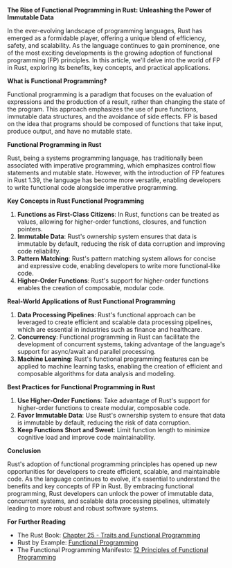 **The Rise of Functional Programming in Rust: Unleashing the Power of Immutable Data**

In the ever-evolving landscape of programming languages, Rust has emerged as a formidable player, offering a unique blend of efficiency, safety, and scalability. As the language continues to gain prominence, one of the most exciting developments is the growing adoption of functional programming (FP) principles. In this article, we'll delve into the world of FP in Rust, exploring its benefits, key concepts, and practical applications.

**What is Functional Programming?**

Functional programming is a paradigm that focuses on the evaluation of expressions and the production of a result, rather than changing the state of the program. This approach emphasizes the use of pure functions, immutable data structures, and the avoidance of side effects. FP is based on the idea that programs should be composed of functions that take input, produce output, and have no mutable state.

**Functional Programming in Rust**

Rust, being a systems programming language, has traditionally been associated with imperative programming, which emphasizes control flow statements and mutable state. However, with the introduction of FP features in Rust 1.39, the language has become more versatile, enabling developers to write functional code alongside imperative programming.

**Key Concepts in Rust Functional Programming**

1. **Functions as First-Class Citizens**: In Rust, functions can be treated as values, allowing for higher-order functions, closures, and function pointers.
2. **Immutable Data**: Rust's ownership system ensures that data is immutable by default, reducing the risk of data corruption and improving code reliability.
3. **Pattern Matching**: Rust's pattern matching system allows for concise and expressive code, enabling developers to write more functional-like code.
4. **Higher-Order Functions**: Rust's support for higher-order functions enables the creation of composable, modular code.

**Real-World Applications of Rust Functional Programming**

1. **Data Processing Pipelines**: Rust's functional approach can be leveraged to create efficient and scalable data processing pipelines, which are essential in industries such as finance and healthcare.
2. **Concurrency**: Functional programming in Rust can facilitate the development of concurrent systems, taking advantage of the language's support for async/await and parallel processing.
3. **Machine Learning**: Rust's functional programming features can be applied to machine learning tasks, enabling the creation of efficient and composable algorithms for data analysis and modeling.

**Best Practices for Functional Programming in Rust**

1. **Use Higher-Order Functions**: Take advantage of Rust's support for higher-order functions to create modular, composable code.
2. **Favor Immutable Data**: Use Rust's ownership system to ensure that data is immutable by default, reducing the risk of data corruption.
3. **Keep Functions Short and Sweet**: Limit function length to minimize cognitive load and improve code maintainability.

**Conclusion**

Rust's adoption of functional programming principles has opened up new opportunities for developers to create efficient, scalable, and maintainable code. As the language continues to evolve, it's essential to understand the benefits and key concepts of FP in Rust. By embracing functional programming, Rust developers can unlock the power of immutable data, concurrent systems, and scalable data processing pipelines, ultimately leading to more robust and robust software systems.

**For Further Reading**

* The Rust Book: [Chapter 25 - Traits and Functional Programming](https://doc.rust-lang.org/book/ch25-00-starting-out.html)
* Rust by Example: [Functional Programming](https://rustbyexample.com/functional.html)
* The Functional Programming Manifesto: [12 Principles of Functional Programming](https://www.functionalprogramming.org/principles.html)